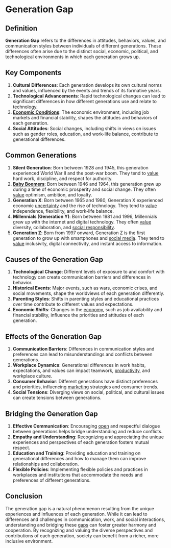 # Generation Gap

## Definition
**Generation Gap** refers to the differences in attitudes, behaviors, values, and communication styles between individuals of different generations. These differences often arise due to the distinct social, economic, political, and technological environments in which each generation grows up.

## Key Components
1. **Cultural Differences**: Each generation develops its own cultural norms and values, influenced by the events and trends of its formative years.
2. **Technological Advancements**: Rapid technological changes can lead to significant differences in how different generations use and relate to technology.
3. **[Economic Conditions](../e/economic_conditions.md)**: The economic environment, including job markets and financial stability, shapes the attitudes and behaviors of each generation.
4. **Social Attitudes**: Social changes, including shifts in views on issues such as gender roles, education, and work-life balance, contribute to generational differences.

## Common Generations
1. **Silent Generation**: Born between 1928 and 1945, this generation experienced World War II and the post-war boom. They tend to [value](../v/value.md) hard work, discipline, and respect for authority.
2. **[Baby Boomers](../b/baby_boomer.md)**: Born between 1946 and 1964, this generation grew up during a time of economic prosperity and social change. They often [value](../v/value.md) optimism, ambition, and loyalty.
3. **Generation X**: Born between 1965 and 1980, Generation X experienced economic [uncertainty](../u/uncertainty_in_trading.md) and the rise of technology. They tend to [value](../v/value.md) independence, flexibility, and work-life balance.
4. **Millennials (Generation Y)**: Born between 1981 and 1996, Millennials grew up with the internet and digital technology. They often [value](../v/value.md) diversity, collaboration, and [social responsibility](../s/social_responsibility.md).
5. **Generation Z**: Born from 1997 onward, Generation Z is the first generation to grow up with smartphones and [social media](../s/social_media.md). They tend to [value](../v/value.md) inclusivity, digital connectivity, and instant access to information.

## Causes of the Generation Gap
1. **Technological Change**: Different levels of exposure to and comfort with technology can create communication barriers and differences in behavior.
2. **Historical Events**: Major events, such as wars, economic crises, and social movements, shape the worldviews of each generation differently.
3. **Parenting Styles**: Shifts in parenting styles and educational practices over time contribute to different values and expectations.
4. **Economic Shifts**: Changes in the [economy](../e/economy.md), such as job availability and financial stability, influence the priorities and attitudes of each generation.

## Effects of the Generation Gap
1. **Communication Barriers**: Differences in communication styles and preferences can lead to misunderstandings and conflicts between generations.
2. **Workplace Dynamics**: Generational differences in work habits, expectations, and values can impact teamwork, [productivity](../p/productivity.md), and workplace culture.
3. **Consumer Behavior**: Different generations have distinct preferences and priorities, influencing [marketing](../m/marketing.md) strategies and consumer trends.
4. **Social Tensions**: Diverging views on social, political, and cultural issues can create tensions between generations.

## Bridging the Generation Gap
1. **Effective Communication**: Encouraging [open](../o/open.md) and respectful dialogue between generations helps bridge understanding and reduce conflicts.
2. **Empathy and Understanding**: Recognizing and appreciating the unique experiences and perspectives of each generation fosters mutual respect.
3. **Education and Training**: Providing education and training on generational differences and how to manage them can improve relationships and collaboration.
4. **Flexible Policies**: Implementing flexible policies and practices in workplaces and institutions that accommodate the needs and preferences of different generations.

## Conclusion
The generation gap is a natural phenomenon resulting from the unique experiences and influences of each generation. While it can lead to differences and challenges in communication, work, and social interactions, understanding and bridging these [gaps](../g/gap.md) can foster greater harmony and cooperation. By recognizing and valuing the diverse perspectives and contributions of each generation, society can benefit from a richer, more inclusive environment.

